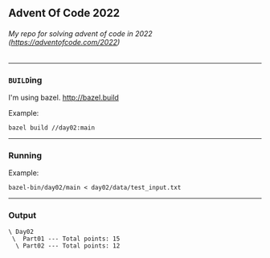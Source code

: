## Advent Of Code 2022
###### My repo for solving advent of code in 2022 (https://adventofcode.com/2022)

---

### `BUILD`ing

I'm using bazel. http://bazel.build


Example:

```shell
bazel build //day02:main
```

---

### Running

Example:

```shell
bazel-bin/day02/main < day02/data/test_input.txt
```

---

### Output

```shell
\ Day02                                                                                                                                                     
 \  Part01 --- Total points: 15                                                                                                                             
  \ Part02 --- Total points: 12
```


